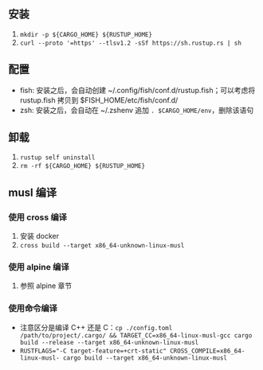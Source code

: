 ## 安装

1. `mkdir -p ${CARGO_HOME} ${RUSTUP_HOME}`
2. `curl --proto '=https' --tlsv1.2 -sSf https://sh.rustup.rs | sh`

## 配置

- fish: 安装之后，会自动创建 ~/.config/fish/conf.d/rustup.fish；可以考虑将 rustup.fish 拷贝到 $FISH_HOME/etc/fish/conf.d/
- zsh: 安装之后，会自动在 ~/.zshenv 追加 `. $CARGO_HOME/env`，删除该语句

## 卸载

1. `rustup self uninstall`
2. `rm -rf ${CARGO_HOME} ${RUSTUP_HOME}`

## musl 编译

### 使用 cross 编译

1. 安装 docker
2. `cross build --target x86_64-unknown-linux-musl`

### 使用 alpine 编译

1. 参照 alpine 章节

### 使用命令编译

- 注意区分是编译 C++ 还是 C：`cp ./config.toml /path/to/project/.cargo/ && TARGET_CC=x86_64-linux-musl-gcc cargo build --release --target x86_64-unknown-linux-musl`
- `RUSTFLAGS="-C target-feature=+crt-static" CROSS_COMPILE=x86_64-linux-musl- cargo build --target x86_64-unknown-linux-musl`
